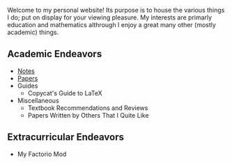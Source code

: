 Welcome to my personal website! Its purpose is to house the various things I do; put on display for your viewing pleasure. My interests are primarly education and mathematics althrough I enjoy a great many other (mostly academic) things.

## Academic Endeavors
- [Notes](/notes)
- [Papers](/papers)
- Guides
  - Copycat's Guide to LaTeX
- Miscellaneous
  - Textbook Recommendations and Reviews
  - Papers Written by Others That I Quite Like

## Extracurricular Endeavors
- My Factorio Mod

